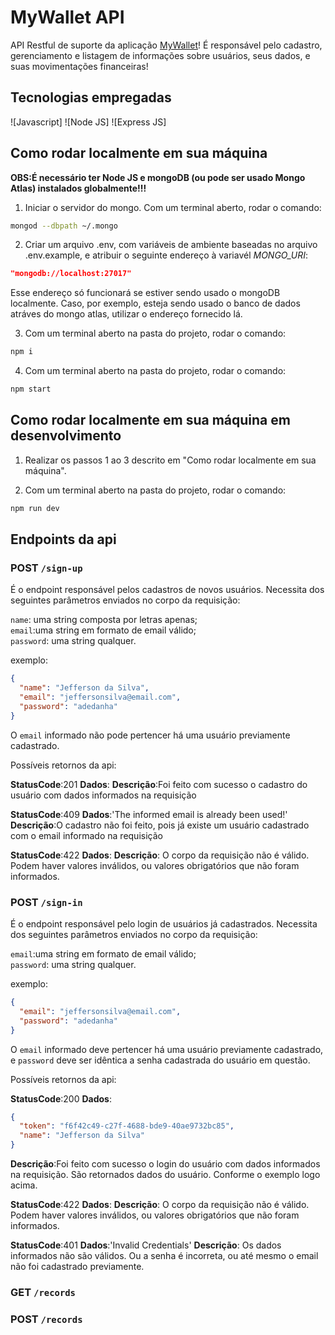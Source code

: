 # MyWallet API

API Restful de suporte da aplicação [MyWallet](https://github.com/JorgeMalaquias/projeto13-mywallet-front)!
É responsável pelo cadastro, gerenciamento e listagem de informações sobre usuários, seus dados, e suas movimentações financeiras!

## Tecnologias empregadas
![Javascript]
![Node JS]
![Express JS]

## Como rodar localmente em sua máquina

   **OBS:É necessário ter Node JS e mongoDB (ou pode ser usado Mongo Atlas) instalados globalmente!!!**
   
1. Iniciar o servidor do mongo. Com um terminal aberto, rodar o comando:

```bash
mongod --dbpath ~/.mongo  
```

2. Criar um arquivo .env, com variáveis de ambiente baseadas no arquivo .env.example, e atribuir o seguinte endereço à variavél _MONGO_URI_:

```json
"mongodb://localhost:27017"
```

Esse endereço só funcionará se estiver sendo usado o mongoDB localmente. Caso, por exemplo, esteja sendo usado o banco de dados atráves do mongo atlas, utilizar o endereço fornecido lá.

3. Com um  terminal aberto na pasta do projeto, rodar o comando: 

```bash
npm i   
```

4. Com um  terminal aberto na pasta do projeto, rodar o comando: 

```bash
npm start   
```

## Como rodar localmente em sua máquina em desenvolvimento

1. Realizar os passos 1 ao 3 descrito em "Como rodar localmente em sua máquina".

2. Com um  terminal aberto na pasta do projeto, rodar o comando: 

```bash
npm run dev   
```
## Endpoints da api

### POST `/sign-up`

É o endpoint responsável pelos cadastros de novos usuários. Necessita dos seguintes parâmetros enviados no corpo da requisição:

`name`: uma string composta por letras apenas;  
`email`:uma string em formato de email válido;  
`password`: uma string qualquer.

exemplo:

```json
{
  "name": "Jefferson da Silva",
  "email": "jeffersonsilva@email.com",
  "password": "adedanha"
}
```

O `email` informado não pode pertencer há uma usuário previamente cadastrado.

Possíveis retornos da api:

**StatusCode**:201
**Dados**:
**Descrição**:Foi feito com sucesso o cadastro do usuário com dados informados na requisição

**StatusCode**:409
**Dados**:'The informed email is already been used!'
**Descrição**:O cadastro não foi feito, pois já existe um usuário cadastrado com o email informado na requisição

**StatusCode**:422
**Dados**:
**Descrição**: O corpo da requisição não é válido. Podem haver valores inválidos, ou valores obrigatórios que não foram informados.

### POST `/sign-in`

É o endpoint responsável pelo login de usuários já cadastrados. Necessita dos seguintes parâmetros enviados no corpo da requisição:

`email`:uma string em formato de email válido;  
`password`: uma string qualquer.

exemplo:

```json
{
  "email": "jeffersonsilva@email.com",
  "password": "adedanha"
}
```


O `email` informado deve pertencer há uma usuário previamente cadastrado, e `password` deve ser idêntica a senha cadastrada do usuário em questão.

Possíveis retornos da api:


**StatusCode**:200
**Dados**:
```json
{
  "token": "f6f42c49-c27f-4688-bde9-40ae9732bc85",
  "name": "Jefferson da Silva"
}
```
**Descrição**:Foi feito com sucesso o login do usuário com dados informados na requisição. São retornados dados do usuário. Conforme o exemplo logo acima.

**StatusCode**:422
**Dados**:
**Descrição**: O corpo da requisição não é válido. Podem haver valores inválidos, ou valores obrigatórios que não foram informados.

**StatusCode**:401
**Dados**:'Invalid Credentials'
**Descrição**: Os dados informados não são válidos. Ou a senha é incorreta, ou até mesmo o email não foi cadastrado previamente.


### GET `/records`

### POST `/records`
